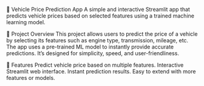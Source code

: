 🚗 Vehicle Price Prediction App
A simple and interactive Streamlit app that predicts vehicle prices based on selected features using a trained machine learning model.

📝 Project Overview
This project allows users to predict the price of a vehicle by selecting its features such as engine type, transmission, mileage, etc. 
The app uses a pre-trained ML model to instantly provide accurate predictions. It’s designed for simplicity, speed, and user-friendliness.

🔧 Features
Predict vehicle price based on multiple features.
Interactive Streamlit web interface.
Instant prediction results.
Easy to extend with more features or models.
